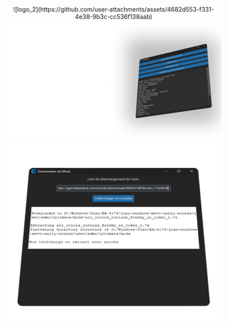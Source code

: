 <div style="text-align: center;">  
![logo_2](https://github.com/user-attachments/assets/4682d553-f331-4e38-9b3c-cc536f138aab)
</div>

<div style="text-align: center;">  

<img src="https://github.com/FIREXDF/SSBUFightPlanner/blob/main/img/Group 1.png?raw=true" />

</div>

<div style="text-align: center;">  

<img src="https://github.com/FIREXDF/SSBUFightPlanner/blob/main/img/Group 3.png?raw=true" />

</div>
